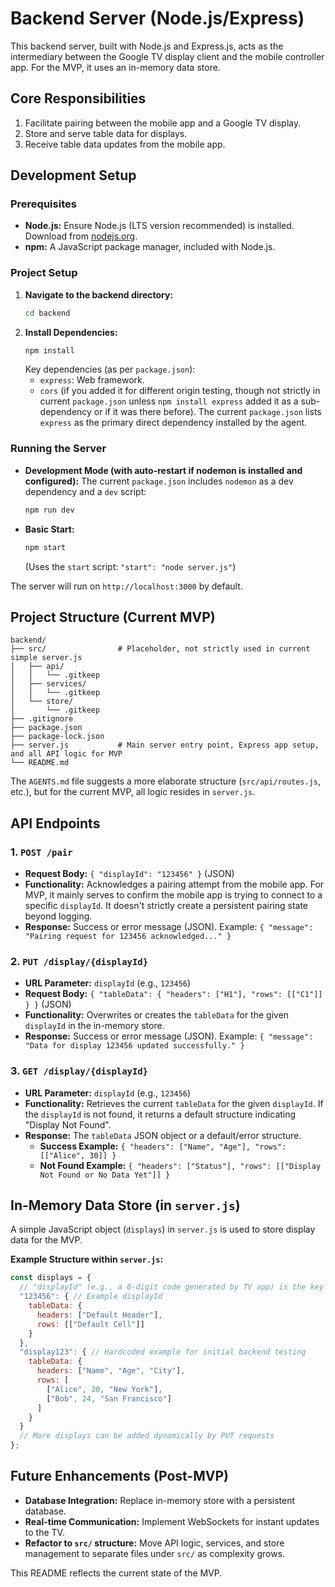 # Backend Server (Node.js/Express)

This backend server, built with Node.js and Express.js, acts as the intermediary between the Google TV display client and the mobile controller app. For the MVP, it uses an in-memory data store.

## Core Responsibilities
1.  Facilitate pairing between the mobile app and a Google TV display.
2.  Store and serve table data for displays.
3.  Receive table data updates from the mobile app.

## Development Setup

### Prerequisites
*   **Node.js:** Ensure Node.js (LTS version recommended) is installed. Download from [nodejs.org](https://nodejs.org/).
*   **npm:** A JavaScript package manager, included with Node.js.

### Project Setup
1.  **Navigate to the backend directory:**
    ```bash
    cd backend
    ```
2.  **Install Dependencies:**
    ```bash
    npm install
    ```
    Key dependencies (as per `package.json`):
    *   `express`: Web framework.
    *   `cors` (if you added it for different origin testing, though not strictly in current `package.json` unless `npm install express` added it as a sub-dependency or if it was there before). The current `package.json` lists `express` as the primary direct dependency installed by the agent.

### Running the Server
*   **Development Mode (with auto-restart if nodemon is installed and configured):**
    The current `package.json` includes `nodemon` as a dev dependency and a `dev` script:
    ```bash
    npm run dev
    ```
*   **Basic Start:**
    ```bash
    npm start
    ```
    (Uses the `start` script: `"start": "node server.js"`)

The server will run on `http://localhost:3000` by default.

## Project Structure (Current MVP)

```
backend/
├── src/                # Placeholder, not strictly used in current simple server.js
│   ├── api/
│   │   └── .gitkeep
│   ├── services/
│   │   └── .gitkeep
│   └── store/
│       └── .gitkeep
├── .gitignore
├── package.json
├── package-lock.json
├── server.js           # Main server entry point, Express app setup, and all API logic for MVP
└── README.md
```
The `AGENTS.md` file suggests a more elaborate structure (`src/api/routes.js`, etc.), but for the current MVP, all logic resides in `server.js`.

## API Endpoints

### 1. `POST /pair`
*   **Request Body:** `{ "displayId": "123456" }` (JSON)
*   **Functionality:** Acknowledges a pairing attempt from the mobile app. For MVP, it mainly serves to confirm the mobile app is trying to connect to a specific `displayId`. It doesn't strictly create a persistent pairing state beyond logging.
*   **Response:** Success or error message (JSON). Example: `{ "message": "Pairing request for 123456 acknowledged..." }`

### 2. `PUT /display/{displayId}`
*   **URL Parameter:** `displayId` (e.g., `123456`)
*   **Request Body:** `{ "tableData": { "headers": ["H1"], "rows": [["C1"]] } }` (JSON)
*   **Functionality:** Overwrites or creates the `tableData` for the given `displayId` in the in-memory store.
*   **Response:** Success or error message (JSON). Example: `{ "message": "Data for display 123456 updated successfully." }`

### 3. `GET /display/{displayId}`
*   **URL Parameter:** `displayId` (e.g., `123456`)
*   **Functionality:** Retrieves the current `tableData` for the given `displayId`. If the `displayId` is not found, it returns a default structure indicating "Display Not Found".
*   **Response:** The `tableData` JSON object or a default/error structure.
    *   **Success Example:** `{ "headers": ["Name", "Age"], "rows": [["Alice", 30]] }`
    *   **Not Found Example:** `{ "headers": ["Status"], "rows": [["Display Not Found or No Data Yet"]] }`

## In-Memory Data Store (in `server.js`)

A simple JavaScript object (`displays`) in `server.js` is used to store display data for the MVP.

**Example Structure within `server.js`:**
```javascript
const displays = {
  // "displayId" (e.g., a 6-digit code generated by TV app) is the key
  "123456": { // Example displayId
    tableData: {
      headers: ["Default Header"],
      rows: [["Default Cell"]]
    }
  },
  "display123": { // Hardcoded example for initial backend testing
    tableData: {
      headers: ["Name", "Age", "City"],
      rows: [
        ["Alice", 30, "New York"],
        ["Bob", 24, "San Francisco"]
      ]
    }
  }
  // More displays can be added dynamically by PUT requests
};
```

## Future Enhancements (Post-MVP)
*   **Database Integration:** Replace in-memory store with a persistent database.
*   **Real-time Communication:** Implement WebSockets for instant updates to the TV.
*   **Refactor to `src/` structure:** Move API logic, services, and store management to separate files under `src/` as complexity grows.

This README reflects the current state of the MVP.
